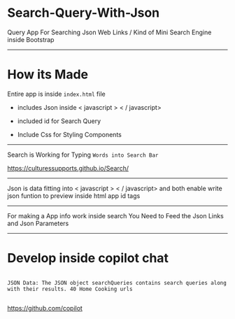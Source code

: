 # Search-Query-With-Json
Query App For Searching Json Web Links / Kind of Mini Search Engine inside Bootstrap




------------------


# How its Made 


Entire app is inside `index.html` file 



- includes Json inside < javascript > < / javascript> 

- included id for Search Query
- Include Css for Styling Components 

------

Search is Working for Typing ``` Words into Search Bar ```

https://culturessupports.github.io/Search/



----------------------

Json is data fitting into  < javascript > < / javascript> and both enable write json funtion to preview inside html app id tags 


-------------



For making a App info work inside search  You Need to Feed the Json Links and Json Parameters


--------------

# Develop inside copilot chat 


```

JSON Data: The JSON object searchQueries contains search queries along with their results. 40 Home Cooking urls


```

https://github.com/copilot
